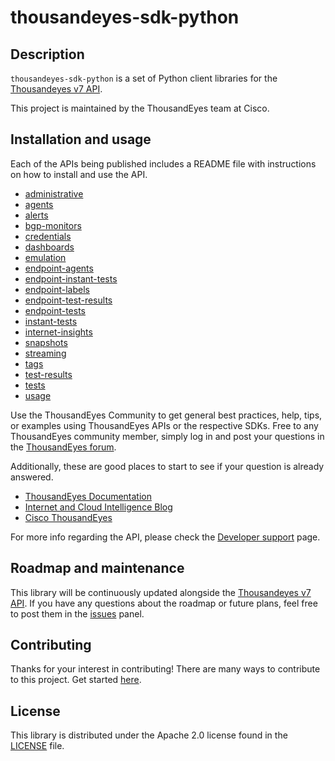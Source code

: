 # thousandeyes-sdk-python

## Description

`thousandeyes-sdk-python` is a set of Python client libraries for the [Thousandeyes v7 API](https://developer.cisco.com/docs/thousandeyes/v7/).

This project is maintained by the ThousandEyes team at Cisco.

## Installation and usage

Each of the APIs being published includes a README file with instructions on how to install and use the API.
* [administrative](/thousandeyes-sdk-administrative/README.md)
* [agents](/thousandeyes-sdk-agents/README.md)
* [alerts](/thousandeyes-sdk-alerts/README.md)
* [bgp-monitors](/thousandeyes-sdk-bgp-monitors/README.md)
* [credentials](/thousandeyes-sdk-credentials/README.md)
* [dashboards](/thousandeyes-sdk-dashboards/README.md)
* [emulation](/thousandeyes-sdk-emulation/README.md)
* [endpoint-agents](/thousandeyes-sdk-endpoint-agents/README.md)
* [endpoint-instant-tests](/thousandeyes-sdk-endpoint-instant-tests/README.md)
* [endpoint-labels](/thousandeyes-sdk-endpoint-labels/README.md)
* [endpoint-test-results](/thousandeyes-sdk-endpoint-test-results/README.md)
* [endpoint-tests](/thousandeyes-sdk-endpoint-tests/README.md)
* [instant-tests](/thousandeyes-sdk-instant-tests/README.md)
* [internet-insights](/thousandeyes-sdk-internet-insights/README.md)
* [snapshots](/thousandeyes-sdk-snapshots/README.md)
* [streaming](/thousandeyes-sdk-streaming/README.md)
* [tags](/thousandeyes-sdk-tags/README.md)
* [test-results](/thousandeyes-sdk-test-results/README.md)
* [tests](/thousandeyes-sdk-tests/README.md)
* [usage](/thousandeyes-sdk-usage/README.md)

Use the ThousandEyes Community to get general best practices, help, tips, or examples using ThousandEyes APIs or the respective SDKs. Free to any ThousandEyes community member, simply log in and post your questions in the [ThousandEyes forum](https://community.cisco.com/t5/thousandeyes/bd-p/disc-thousandeyes).

Additionally, these are good places to start to see if your question is already answered.
* [ThousandEyes Documentation](https://docs.thousandeyes.com/)
* [Internet and Cloud Intelligence Blog](https://www.thousandeyes.com/blog/)
* [Cisco ThousandEyes](https://blogs.cisco.com/tag/cisco-thousandeyes?dtid=osscdc000283)

For more info regarding the API, please check the [Developer support](https://developer.cisco.com/docs/thousandeyes/v7/developer-support/#developer-support) page.

## Roadmap and maintenance

This library will be continuously updated alongside the [Thousandeyes v7 API](https://developer.cisco.com/docs/thousandeyes/v7/).
If you have any questions about the roadmap or future plans, feel free to post them in the [issues](https://github.com/thousandeyes/thousandeyes-sdk-python/issues) panel.

## Contributing

Thanks for your interest in contributing! There are many ways to contribute to this project. Get started [here](/CONTRIBUTING.md).

## License

This library is distributed under the Apache 2.0 license found in the [LICENSE](/LICENSE) file.